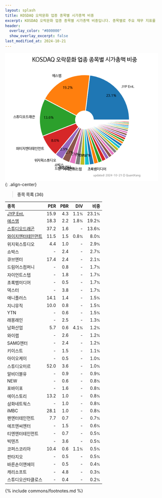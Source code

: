 ```yaml
---
layout: splash
title: KOSDAQ 오락문화 업종 종목별 시가총액 비중
excerpt: KOSDAQ 오락문화 업종 종목별 시가총액 비중입니다. 종목별로 주요 재무 지표를 함께 표시합니다.
header:
  overlay_color: "#800000"
  show_overlay_excerpt: false
last_modified_at: 2024-10-21
---
```



![KOSDAQ 오락문화 업종 종목별 시가총액 비중](/stats/sector/images/kosdaq_업종_오락문화_종목.png){: .align-center}


> **종목 목록 (36)**<a id="list"></a>

| **종목** | **PER** | **PBR** | **DIV** | **비중** |
| :------- | ------: | ------: | ------: | -------: |
| [JYP Ent.](/035900/) | 15.9 | 4.3 | 1.1<small>%</small> | 23.1<small>%</small> |
| [에스엠](/041510/) | 18.3 | 2.2 | 1.8<small>%</small> | 19.2<small>%</small> |
| [스튜디오드래곤](/253450/) | 37.2 | 1.6 | - | 13.6<small>%</small> |
| [와이지엔터테인먼트](/122870/) | 11.5 | 1.5 | 0.8<small>%</small> | 8.0<small>%</small> |
| 위지윅스튜디오 | 4.4 | 1.0 | - | 2.9<small>%</small> |
| 쇼박스 | - | 2.4 | - | 2.7<small>%</small> |
| 큐브엔터 | 17.4 | 2.4 | - | 2.1<small>%</small> |
| 드림어스컴퍼니 | - | 0.8 | - | 1.7<small>%</small> |
| 자이언트스텝 | - | 1.8 | - | 1.7<small>%</small> |
| 초록뱀미디어 | - | 0.5 | - | 1.7<small>%</small> |
| 덱스터 | - | 3.8 | - | 1.7<small>%</small> |
| 애니플러스 | 14.1 | 1.4 | - | 1.5<small>%</small> |
| 지니뮤직 | 10.0 | 0.8 | - | 1.5<small>%</small> |
| YTN | - | 0.6 | - | 1.5<small>%</small> |
| 래몽래인 | - | 2.5 | - | 1.3<small>%</small> |
| 남화산업 | 5.7 | 0.6 | 4.1<small>%</small> | 1.2<small>%</small> |
| 와이랩 | - | 2.6 | - | 1.2<small>%</small> |
| SAMG엔터 | - | 2.4 | - | 1.2<small>%</small> |
| 키이스트 | - | 1.5 | - | 1.1<small>%</small> |
| 아이오케이 | - | 0.5 | - | 1.0<small>%</small> |
| 스튜디오미르 | 52.0 | 3.6 | - | 1.0<small>%</small> |
| 알비더블유 | - | 0.9 | - | 0.9<small>%</small> |
| NEW | - | 0.6 | - | 0.8<small>%</small> |
| 포바이포 | - | 1.6 | - | 0.8<small>%</small> |
| 에이스토리 | 13.2 | 1.0 | - | 0.8<small>%</small> |
| 삼화네트웍스 | - | 1.0 | - | 0.8<small>%</small> |
| iMBC | 28.1 | 1.0 | - | 0.8<small>%</small> |
| 팬엔터테인먼트 | 7.7 | 0.7 | - | 0.7<small>%</small> |
| 에프엔씨엔터 | - | 1.5 | - | 0.6<small>%</small> |
| 티엔엔터테인먼트 | - | 0.7 | - | 0.5<small>%</small> |
| 빅텐츠 | - | 3.6 | - | 0.5<small>%</small> |
| 코퍼스코리아 | 10.4 | 0.6 | 1.1<small>%</small> | 0.5<small>%</small> |
| 판타지오 | - | 0.5 | - | 0.5<small>%</small> |
| 바른손이앤에이 | - | 0.5 | - | 0.4<small>%</small> |
| 캐리소프트 | - | 4.8 | - | 0.3<small>%</small> |
| 스튜디오산타클로스 | - | 0.4 | - | 0.2<small>%</small> |

{% include commons/footnotes.md %}